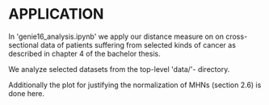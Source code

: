 # APPLICATION

In 'genie16_analysis.ipynb' we apply our distance measure on on cross-sectional data of
patients suffering from selected kinds of cancer as described in chapter 4 of the bachelor thesis.

We analyze selected datasets from the top-level 'data/'- directory.

Additionally the plot for justifying the normalization of MHNs (section 2.6) is done here.

